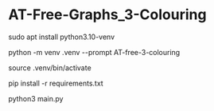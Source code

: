 # AT-Free-Graphs_3-Colouring

sudo apt install python3.10-venv

python -m venv .venv --prompt AT-free-3-colouring

source .venv/bin/activate

pip install -r requirements.txt

python3 main.py


